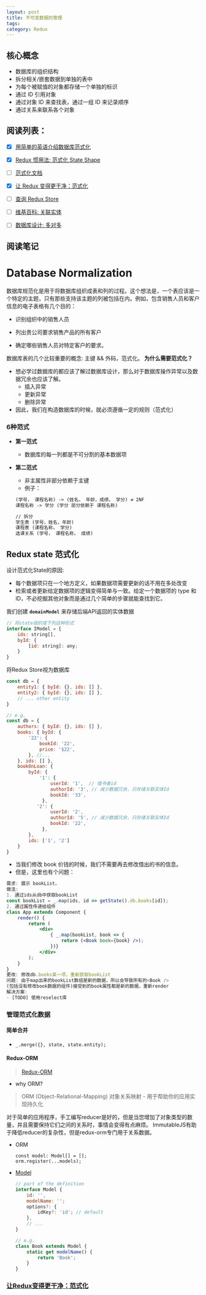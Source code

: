 ```yaml
---
layout: post
title: 不可变数据的管理
tags:
category: Redux
---
```


## 核心概念
* 数据库的组织结构
* 拆分相关/嵌套数据到单独的表中
* 为每个被赋值的对象都存储一个单独的标识
* 通过 ID 引用对象
* 通过对象 ID 来查找表，通过一组 ID 来记录顺序
* 通过关系来联系各个对象


## **阅读列表**：
* [x] [用简单的英语介绍数据库范式化](http://www.essentialsql.com/get-ready-to-learn-sql-database-normalization-explained-in-simple-english/)
* [x] [Redux 惯用法: 范式化 State Shape](https://egghead.io/lessons/javascript-redux-normalizing-the-state-shape)
* [ ] [范式化文档](https://github.com/paularmstrong/normalizr)
* [x] [让 Redux 变得更干净：范式化](https://tonyhb.gitbooks.io/redux-without-profanity/content/normalizer.html)
* [ ] [查询 Redux Store](https://medium.com/@adamrackis/querying-a-redux-store-37db8c7f3b0f)
* [ ] [维基百科: 关联实体](https://en.wikipedia.org/wiki/Associative_entity)
* [ ] [数据库设计: 多对多](http://www.tomjewett.com/dbdesign/dbdesign.php?page=manymany.php)


## 阅读笔记

# Database Normalization

数据库规范化是用于将数据库组织成表和列的过程。这个想法是，一个表应该是一个特定的主题，只有那些支持该主题的列被包括在内。例如，包含销售人员和客户信息的电子表格有几个目的：
* 识别组织中的销售人员

* 列出贵公司要求销售产品的所有客户

* 确定哪些销售人员对特定客户的要求。


数据库表的几个比较重要的概念: 主键 && 外码，范式化。
**为什么需要范式化？**
* 想必学过数据库的都应该了解过数据库设计，那么对于数据库操作异常以及数据冗余也应该了解。
  * 插入异常
  * 更新异常
  * 删除异常
* 因此，我们在构造数据库的时候，就必须遵循一定的规则（范式化）


### 6种范式
* **第一范式**
  * 数据库的每一列都是不可分割的基本数据项
* **第二范式**
  * 非主属性非部分依赖于主键
  * 例子：

  ```markdown
  (学号， 课程名称) -> (姓名， 年龄，成绩， 学分) ≠ 2NF
  课程名称 -> 学分 (学分 部分依赖于 课程名称)

  // 拆分
  学生表 (学号，姓名，年龄)
  课程表 (课程名称， 学分)
  选课关系 (学号， 课程名称， 成绩)
  ```


## Redux state 范式化
设计范式化State的原因:
* 每个数据项只在一个地方定义，如果数据项需要更新的话不用在多处改变
* 检索或者更新给定数据项的逻辑变得简单与一致。给定一个数据项的 type 和 ID，不必挖掘其他对象而是通过几个简单的步骤就能查找到它。


我们创建 **`domainModel`** 来存储后端API返回的实体数据
```javascript
// 将state组织成下列这种形式
interface IModel = {
    ids: string[],
    byId: {
        [id: string]: any;
    }
}
```
将Redux Store视为数据库
```javascript
const db = {
    entity1: { byId: {}, ids: [] },
    entity2: { byId: {}, ids: [] },
    // ... other entity
}

// e.g.
const db = {
    authors: { byId: {}, ids: [] },
    books: { byId: {
        '22': {
            bookId: '22',
            price: '$22',
        }, //...
    }, ids: [] },
    bookOnLoan: {
        byId: {
            '1': {
                userId: '1',  // 借书者id
                authorId: '3', // 减少数据冗余，只存储关联实体Id
                bookId: '33',
             },
           '2': {
                userId: '2',
                authorId: '5', // 减少数据冗余，只存储关联实体Id
                bookId: '22',
             },
        },
        ids: ['1', '2']
    }
}
```
* 当我们修改 book 价钱的时候，我们不需要再去修改借出的书的信息。
* 但是，这里也有个问题：

```jsx
需求: 展示 bookList，
做法: 
1. 通过ids从db中获取bookList
const bookList = _.map(ids, id => getState().db.books[id]);
2. 通过属性传递给组件
class App extends Component {
    render() {
        return (
            <div>
                { _.map(bookList, book => {
                    return (<Book book={book} />);
                })}
            </div>
        );
    }
}
更改: 修改db.books某一项，重新获取bookList
问题: 由于map出来的bookList数组是新的数据，所以会导致所有的<Book />
(包括没有修改book数据的组件)接受到的book属性都是新的数据，重新render
解决方案: 
- [TODO] 使用reselect库
```

### 管理范式化数据
#### 简单合并
* `_.merge({}, state, state.entity);`


#### Redux-ORM
> [Redux-ORM](https://github.com/tommikaikkonen/redux-orm)


* why ORM?


> ORM (Object-Relational-Mapping) 对象关系映射 - 用于帮助你的应用实现持久化


对于简单的应用程序，手工编写reducer是好的，但是当您增加了对象类型的数量，并且需要保持它们之间的关系时，事情会变得有点麻烦。 ImmutableJS有助于降低reducer的复杂性，但是redux-orm专门用于关系数据。
* ORM
  ```markup
  const model: Model[] = [];
  orm.register(...models);
  ```


* [Model](http://tommikaikkonen.github.io/redux-orm/Model.html)
  ```javascript
  // part of the definition
  interface Model {
      id: '',
      modelName: '';
      options?: {
          idKey?: 'id'; // default
      },
      // ...
  }

  // e.g.
  class Book extends Model {
      static get modelName() {
          return 'Book';
      }
  }
  ```


### [让Redux变得更干净：范式化](https://lark.alipay.com/xinming.lxj/notebook/fe4z5s)


